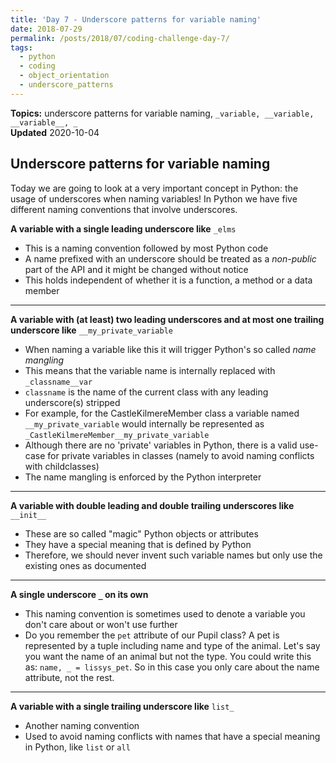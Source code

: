 ```yaml
---
title: 'Day 7 - Underscore patterns for variable naming'
date: 2018-07-29
permalink: /posts/2018/07/coding-challenge-day-7/
tags:
  - python
  - coding
  - object_orientation
  - underscore_patterns
---
```


**Topics:** underscore patterns for variable naming, `_variable, __variable, __variable__, _`    
**Updated** 2020-10-04    

## Underscore patterns for variable naming
Today we are going to look at a very important concept in Python: the usage of underscores when naming variables! In Python we have five different naming conventions that involve underscores. 
      
**A variable with a single leading underscore like** `_elms`
- This is a naming convention followed by most Python code   
- A name prefixed with an underscore should be treated as a *non-public* part of the API and it might be changed without notice   
- This holds independent of whether it is a function, a method or a data member   

----
   
**A variable with (at least) two leading underscores and at most one trailing underscore like** ```__my_private_variable```   
- When naming a variable like this it will trigger Python's so called *name mangling*
- This means that the variable name is internally replaced with ```_classname__var```      
- ```classname``` is the name of the current class with any leading underscore(s) stripped   
- For example, for the CastleKilmereMember class a variable named `__my_private_variable` would internally be represented as `_CastleKilmereMember__my_private_variable`    
- Although there are no 'private' variables in Python, there is a valid use-case for private variables in classes (namely to avoid naming conflicts with childclasses)   
- The name mangling is enforced by the Python interpreter   
   
---- 
   
**A variable with double leading and double trailing underscores like** `__init__`
- These are so called "magic" Python objects or attributes   
- They have a special meaning that is defined by Python    
- Therefore, we should never invent such variable names but only use the existing ones as documented   

----
   
**A single underscore `_` on its own**      
- This naming convention is sometimes used to denote a variable you don't care about or won't use further   
- Do you remember the `pet` attribute of our Pupil class? A pet is represented by a tuple including name and type of the animal. Let's say you want the name of an animal but not the type. You could write this as: `name, _ = lissys_pet`. So in this case you only care about the name attribute, not the rest.

----

**A variable with a single trailing underscore like** `list_`     
- Another naming convention    
- Used to avoid naming conflicts with names that have a special meaning in Python, like `list` or `all`   
   
   
